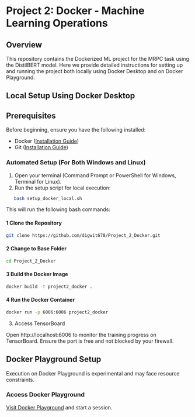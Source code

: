 # Project 2: Docker - Machine Learning Operations

## Overview
This repository contains the Dockerized ML project for the MRPC task using the DistilBERT model. Here we provide detailed instructions for setting up and running the project both locally using Docker Desktop and on Docker Playground.


## Local Setup Using Docker Desktop


## Prerequisites
Before beginning, ensure you have the following installed:
- Docker ([Installation Guide](https://docs.docker.com/get-docker/))
- Git ([Installation Guide](https://git-scm.com/book/en/v2/Getting-Started-Installing-Git))
  
### Automated Setup (For Both Windows and Linux)
1. Open your terminal (Command Prompt or PowerShell for Windows, Terminal for Linux).
2. Run the setup script for local execution:
```bash
   bash setup_docker_local.sh
```` 
This will run the following bash commands: 

#### 1 Clone the Repository
```bash
git clone https://github.com/digwit678/Project_2_Docker.git
````
#### 2 Change to Base Folder
```bash
cd Project_2_Docker
````
#### 3 Build the Docker Image
```bash
docker build -t project2_docker .
```
#### 4 Run the Docker Container
```bash
docker run -p 6006:6006 project2_docker
```
3. Access TensorBoard

Open http://localhost:6006 to monitor the training progress on TensorBoard. Ensure the port is free and not blocked by your firewall. 

## Docker Playground Setup
Execution on Docker Playground is experimental and may face resource constraints.

### Access Docker Playground
[Visit Docker Playground](https://labs.play-with-docker.com/)  and start a session.
